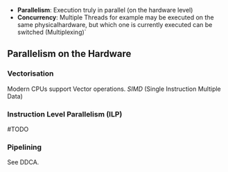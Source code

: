 - **Parallelism**: Execution truly in parallel (on the hardware level)
- **Concurrency**: Multiple Threads for example may be executed on the same physicalhardware, but which one is currently executed can be switched (Multiplexing)`

## Parallelism on the Hardware
### Vectorisation
Modern CPUs support Vector operations. *SIMD* (Single Instruction Multiple Data)
### Instruction Level Parallelism (ILP)
#TODO

### Pipelining
See DDCA.